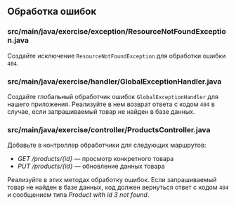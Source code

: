 ## Обработка ошибок

### src/main/java/exercise/exception/ResourceNotFoundException.java

Создайте исключение `ResourceNotFoundException` для обработки ошибки `404`.

### src/main/java/exercise/handler/GlobalExceptionHandler.java

Создайте глобальный обработчик ошибок `GlobalExceptionHandler` для нашего приложения. 
Реализуйте в нем возврат ответа с кодом `404` в случае, если запрашиваемый товар не 
найден в базе данных.

### src/main/java/exercise/controller/ProductsController.java

Добавьте в контроллер обработчики для следующих маршрутов:

* *GET /products/{id}* — просмотр конкретного товара
* *PUT /products/{id}* — обновление данных товара

Реализуйте в этих методах обработку ошибок. 
Если запрашиваемый товар не найден в базе данных, 
код должен вернуться ответ с кодом `404` и сообщением типа *Product with id 3 not found*.
